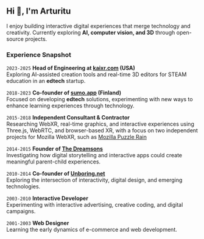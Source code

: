 ## Hi 👋, I'm Arturitu

I enjoy building interactive digital experiences that merge technology and creativity. Currently exploring **AI, computer vision, and 3D** through open-source projects.  

### Experience Snapshot ###

`2023-2025` **Head of Engineering at [kaixr.com](http://create.kaixr.com/) (USA)**  
Exploring AI-assisted creation tools and real-time 3D editors for STEAM education in an **edtech** startup.  

`2018-2023` **Co-founder of [sumo.app](http://sumo.app) (Finland)**  
Focused on developing **edtech** solutions, experimenting with new ways to enhance learning experiences through technology.  

`2015-2018` **Independent Consultant & Contractor**  
Researching WebXR, real-time graphics, and interactive experiences using Three.js, WebRTC, and browser-based XR, with a focus on two independent projects for Mozilla WebXR, such as [Mozilla Puzzle Rain](https://unboring.net/cases/puzzlerain) 

`2014-2015` **Founder of [The Dreamsons](https://www.thedreamsons.com)**  
Investigating how digital storytelling and interactive apps could create meaningful parent-child experiences.  

`2010-2014` **Co-founder of [Unboring.net](http://unboring.net/)**  
Exploring the intersection of interactivity, digital design, and emerging technologies.  

`2003-2010` **Interactive Developer**  
Experimenting with interactive advertising, creative coding, and digital campaigns.  

`2001-2003` **Web Designer**  
Learning the early dynamics of e-commerce and web development.  
